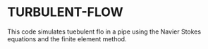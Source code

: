 # TURBULENT-FLOW
This code simulates tuebulent flo in a pipe using the Navier Stokes equations and the finite element method.
